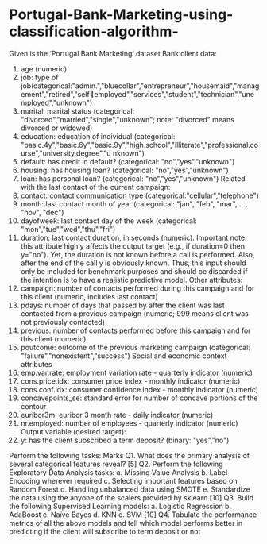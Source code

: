 # Portugal-Bank-Marketing-using-classification-algorithm-
Given is the ‘Portugal Bank Marketing’ dataset
Bank client data:
1) age (numeric)
2) job: type of
job(categorical:"admin.","bluecollar","entrepreneur","housemaid","management","retired","selfemployed","services","student","technician","unemployed","unknown")
3) marital: marital status (categorical: "divorced","married","single","unknown"; note: "divorced"
means divorced or widowed)
4) education: education of individual (categorical:
"basic.4y","basic.6y","basic.9y","high.school","illiterate","professional.course","university.degree","u
nknown")
5) default: has credit in default? (categorical: "no","yes","unknown")
6) housing: has housing loan? (categorical: "no","yes","unknown")
7) loan: has personal loan? (categorical: "no","yes","unknown")
Related with the last contact of the current campaign:
8) contact: contact communication type (categorical:"cellular","telephone")
9) month: last contact month of year (categorical: "jan", "feb", "mar", …, "nov", "dec")
10) dayofweek: last contact day of the week (categorical: "mon","tue","wed","thu","fri")
11) duration: last contact duration, in seconds (numeric). Important note: this attribute highly
affects the output target (e.g., if duration=0 then y="no"). Yet, the duration is not known before a call
is performed. Also, after the end of the call y is obviously known. Thus, this input should only be
included for benchmark purposes and should be discarded if the intention is to have a realistic
predictive model.
Other attributes:
12) campaign: number of contacts performed during this campaign and for this client (numeric,
includes last contact)
13) pdays: number of days that passed by after the client was last contacted from a previous
campaign (numeric; 999 means client was not previously contacted)
14) previous: number of contacts performed before this campaign and for this client (numeric)
15) poutcome: outcome of the previous marketing campaign (categorical:
"failure","nonexistent","success")
Social and economic context attributes
16) emp.var.rate: employment variation rate - quarterly indicator (numeric)
17) cons.price.idx: consumer price index - monthly indicator (numeric)
18) cons.conf.idx: consumer confidence index - monthly indicator (numeric)
19) concavepoints_se: standard error for number of concave portions of the contour
20) euribor3m: euribor 3 month rate - daily indicator (numeric)
21) nr.employed: number of employees - quarterly indicator (numeric)
Output variable (desired target):
22) y: has the client subscribed a term deposit? (binary: "yes","no")



Perform the following tasks: Marks
Q1. What does the primary analysis of several categorical
features reveal?
[5]
Q2. Perform the following Exploratory Data Analysis tasks:
a. Missing Value Analysis
b. Label Encoding wherever required
c. Selecting important features based on Random Forest
d. Handling unbalanced data using SMOTE
e. Standardize the data using the anyone of the scalers
provided by sklearn
[10]
Q3. Build the following Supervised Learning models:
a. Logistic Regression
b. AdaBoost
c. Naïve Bayes
d. KNN
e. SVM
[10]
Q4. Tabulate the performance metrics of all the above models
and tell which model performs better in predicting if the
client will subscribe to term deposit or not
